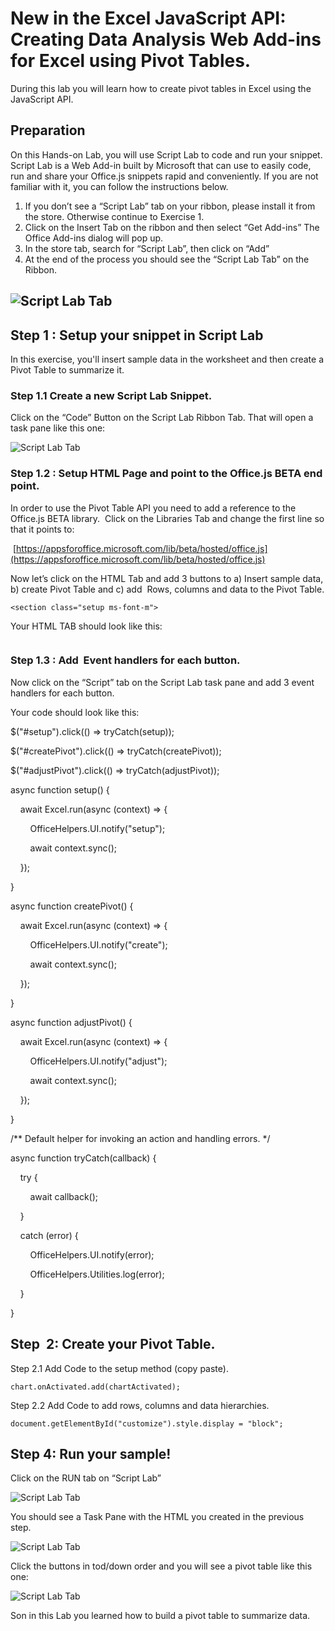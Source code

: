# New in the Excel JavaScript API: Creating Data Analysis Web Add-ins for Excel using Pivot Tables.

During this lab you will learn how to create pivot tables in Excel using the JavaScript API.

## Preparation

On this Hands-on Lab, you will use Script Lab to code and run your snippet. Script Lab is a Web Add-in built by Microsoft that can use to easily  code, run and share your Office.js snippets rapid and conveniently. If you are not familiar with it, you can follow the instructions below.

1.  If you don’t see a “Script Lab” tab on your ribbon, please install it from the store. Otherwise continue to Exercise 1\.
2.  Click on the Insert Tab on the ribbon and then select “Get Add-ins” The Office Add-ins dialog will pop up.
3.  In the store tab, search for “Script Lab”, then click on “Add”
4.  At the end of the process you should see the “Script Lab Tab” on the Ribbon.

## ![Script Lab Tab](images/image1.png)

## Step 1 : Setup your snippet in Script Lab

In this exercise, you'll insert sample data in the worksheet and then create a Pivot Table to summarize it.

### Step 1.1 Create a new Script Lab Snippet.

Click on the “Code” Button on the Script Lab Ribbon Tab. That will open a task pane like this one:

![Script Lab Tab](images/image2.png)

### Step 1.2 : Setup HTML Page and point to the Office.js BETA end point.

In order to use the Pivot Table API you need to add a reference to the Office.js BETA library.  Click on the Libraries Tab and change the first line so that it points to:

 [https://appsforoffice.microsoft.com/lib/beta/hosted/office.js](https://appsforoffice.microsoft.com/lib/beta/hosted/office.js)

Now let’s click on the HTML Tab and add 3 buttons to a) Insert sample data, b) create Pivot Table and c) add  Rows, columns and data to the Pivot Table.

```
<section class="setup ms-font-m">
```

Your HTML TAB should look like this:

```

```

### Step 1.3 : Add  Event handlers for each button.

Now click on the “Script” tab on the Script Lab task pane and add 3 event handlers for each button.

Your code should look like this:

$("#setup").click(() => tryCatch(setup));

$("#createPivot").click(() => tryCatch(createPivot));

$("#adjustPivot").click(() => tryCatch(adjustPivot));

async function setup() {

    await Excel.run(async (context) => {

        OfficeHelpers.UI.notify("setup");

        await context.sync();

    });

}

async function createPivot() {

    await Excel.run(async (context) => {

        OfficeHelpers.UI.notify("create");

        await context.sync();

    });

}

async function adjustPivot() {

    await Excel.run(async (context) => {

        OfficeHelpers.UI.notify("adjust");

        await context.sync();

    });

}

/** Default helper for invoking an action and handling errors. */

async function tryCatch(callback) {

    try {

        await callback();

    }

    catch (error) {

        OfficeHelpers.UI.notify(error);

        OfficeHelpers.Utilities.log(error);

    }

}

## Step  2: Create your Pivot Table.

Step 2.1 Add Code to the setup method (copy paste).

```
chart.onActivated.add(chartActivated);
```

Step 2.2 Add Code to add rows, columns and data hierarchies.

```
document.getElementById("customize").style.display = "block";
```

## Step 4: Run your sample!

Click on the RUN tab on “Script Lab”


![Script Lab Tab](images/image4.png)

You should see a Task Pane with the HTML you created in the previous step.


![Script Lab Tab](images/image5.png)

Click the buttons in tod/down order and you will see a pivot table like this one:


![Script Lab Tab](images/image5.png)

Son in this Lab you learned how to build a pivot table to summarize data.
